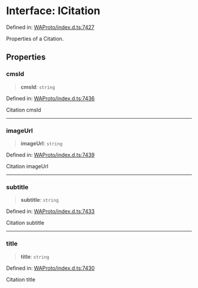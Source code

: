 # Interface: ICitation

Defined in: [WAProto/index.d.ts:7427](https://github.com/Fokusdotid/Baileys/blob/a954da2ee3c892812cf9528a5a214092693c872f/WAProto/index.d.ts#L7427)

Properties of a Citation.

## Properties

### cmsId

> **cmsId**: `string`

Defined in: [WAProto/index.d.ts:7436](https://github.com/Fokusdotid/Baileys/blob/a954da2ee3c892812cf9528a5a214092693c872f/WAProto/index.d.ts#L7436)

Citation cmsId

***

### imageUrl

> **imageUrl**: `string`

Defined in: [WAProto/index.d.ts:7439](https://github.com/Fokusdotid/Baileys/blob/a954da2ee3c892812cf9528a5a214092693c872f/WAProto/index.d.ts#L7439)

Citation imageUrl

***

### subtitle

> **subtitle**: `string`

Defined in: [WAProto/index.d.ts:7433](https://github.com/Fokusdotid/Baileys/blob/a954da2ee3c892812cf9528a5a214092693c872f/WAProto/index.d.ts#L7433)

Citation subtitle

***

### title

> **title**: `string`

Defined in: [WAProto/index.d.ts:7430](https://github.com/Fokusdotid/Baileys/blob/a954da2ee3c892812cf9528a5a214092693c872f/WAProto/index.d.ts#L7430)

Citation title
